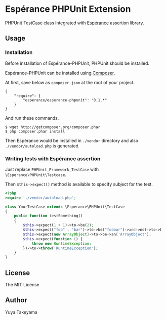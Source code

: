 Esp&eacute;rance PHPUnit Extension
==================================

PHPUnit TestCase class integrated with [Esp&eacute;rance](https://github.com/esperance/esperance) assertion library.

Usage
-----

### Installation

Before installation of Esp&eacute;rance-PHPUnit, PHPUnit should be installed.

Esp&eacute;rance-PHPUnit can be installed using [Composer](http://getcomposer.org/).

At first, save below as `composer.json` at the root of your project.

```
{
    "require": {
        "esperance/esperance-phpunit": "0.1.*"
    }
}
```

And run these commands.

```
$ wget http://getcomposer.org/composer.phar
$ php composer.phar install
```

Then Esp&eacute;rance would be installed in `./vendor` directory and also `./vendor/autoload.php` is generated.

### Writing tests with Esp&eacute;rance assertion

Just replace `PHPUnit_Framework_TestCase` with `\Esperance\PHPUnit\Testcase`.

Then `$this->expect()` method is available to specify subject for the test.

```php
<?php
require './vendor/autoload.php';

class YourTestCase extends \Esperance\PHPUnit\TestCase
{
    public function testSomething()
    {
        $this->expect(1 + 1)->to->be(2);
        $this->expect("foo" . "bar")->to->be("foobar")->and->not->to->be('baz');
        $this->expect(new ArrayObject)->to->be->an('ArrayObject');
        $this->expect(function () {
            throw new RuntimeException;
        })->to->throw('RuntimeException');
    }
}
```

License
-------

The MIT License

Author
------

Yuya Takeyama

